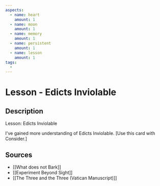 ```yaml
---
aspects: 
  - name: heart
    amount: 1
  - name: moon
    amount: 1
  - name: memory
    amount: 1
  - name: persistent
    amount: 1
  - name: lesson
    amount: 1
tags:
  - 
---
```


# Lesson - Edicts Inviolable

## Description
Lesson: Edicts Inviolable

I've gained more understanding of Edicts Inviolable. [Use this card with Consider.]
## Sources
- [[What does not Bark]]
- [[Experiment Beyond Sight]]
- [[The Three and the Three (Vatican Manuscript)]]